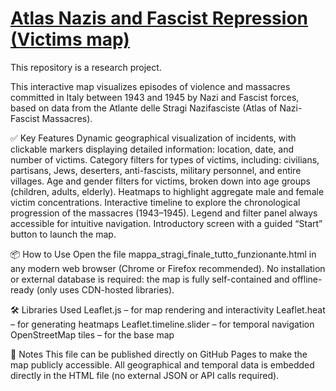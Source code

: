 # <a href="https://digitalkoine.github.io/massacres_people_wwii/">Atlas Nazis and Fascist Repression (Victims map)</a>

This repository is a research project.

This interactive map visualizes episodes of violence and massacres committed in Italy between 1943 and 1945 by Nazi and Fascist forces, based on data from the Atlante delle Stragi Nazifasciste (Atlas of Nazi-Fascist Massacres).

✅ Key Features
Dynamic geographical visualization of incidents, with clickable markers displaying detailed information: location, date, and number of victims.
Category filters for types of victims, including: civilians, partisans, Jews, deserters, anti-fascists, military personnel, and entire villages.
Age and gender filters for victims, broken down into age groups (children, adults, elderly).
Heatmaps to highlight aggregate male and female victim concentrations.
Interactive timeline to explore the chronological progression of the massacres (1943–1945).
Legend and filter panel always accessible for intuitive navigation.
Introductory screen with a guided “Start” button to launch the map.


📦 How to Use
Open the file mappa_stragi_finale_tutto_funzionante.html in any modern web browser (Chrome or Firefox recommended). No installation or external database is required: the map is fully self-contained and offline-ready (only uses CDN-hosted libraries).


🛠️ Libraries Used
Leaflet.js – for map rendering and interactivity
Leaflet.heat – for generating heatmaps
Leaflet.timeline.slider – for temporal navigation
OpenStreetMap tiles – for the base map


📌 Notes
This file can be published directly on GitHub Pages to make the map publicly accessible.
All geographical and temporal data is embedded directly in the HTML file (no external JSON or API calls required).
